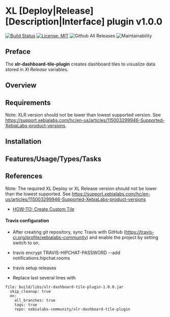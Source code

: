 # XL [Deploy|Release] [Description|Interface] plugin v1.0.0

[![Build Status][xlr-dashboard-tile-plugin-travis-image]][xlr-dashboard-tile-plugin-travis-url]
[![License: MIT][xlr-dashboard-tile-plugin-license-image]][xlr-dashboard-tile-plugin-license-url]
![Github All Releases][xlr-dashboard-tile-plugin-downloads-image]
![Maintainability][xlr-dashboard-tile-plugin-codeclimate-image]

[xlr-dashboard-tile-plugin-travis-image]: https://travis-ci.org/xebialabs-community/xlr-dashboard-tile-plugin.svg?branch=master
[xlr-dashboard-tile-plugin-travis-url]: https://travis-ci.org/xebialabs-community/xlr-dashboard-tile-plugin
[xlr-dashboard-tile-plugin-license-image]: https://img.shields.io/badge/License-MIT-yellow.svg
[xlr-dashboard-tile-plugin-license-url]: https://opensource.org/licenses/MIT
[xlr-dashboard-tile-plugin-downloads-image]: https://img.shields.io/github/downloads/xebialabs-community/xlr-dashboard-tile-plugin/total.svg
[xlr-dashboard-tile-plugin-codeclimate-image]: https://api.codeclimate.com/v1/badges/37d1db8e76b0f99995c5/maintainability

## Preface

The **xlr-dashboard-tile-plugin** creates dashboard tiles to visualize data stored in *Xl Release* variables.

## Overview

## Requirements

Note:  XLR version should not be lower than lowest supported version.  See <https://support.xebialabs.com/hc/en-us/articles/115003299946-Supported-XebiaLabs-product-versions>.

## Installation

## Features/Usage/Types/Tasks

## References

Note:  The required XL Deploy or XL Release version should not be lower than the lowest supported.  See https://support.xebialabs.com/hc/en-us/articles/115003299946-Supported-XebiaLabs-product-versions

* [HOW-TO: Create Custom Tile](https://docs.xebialabs.com/xl-release/how-to/create-custom-tiles.html)

#### Travis configuration

* After creating git repository, sync Travis with GitHub (https://travis-ci.org/profile/xebialabs-community) and enable the project by setting switch to on.

* travis encrypt TRAVIS-HIPCHAT-PASSWORD --add  notifications.hipchat.rooms

* travis setup releases

* Replace last several lines with  

```
file: build/libs/xlr-dashboard-tile-plugin-1.0.0.jar
  skip_cleanup: true
  on:
    all_branches: true
    tags: true
    repo: xebialabs-community/xlr-dashboard-tile-plugin
```
